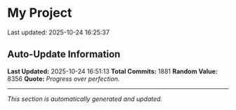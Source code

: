 # My Project


Last updated: 2025-10-24 16:25:37
































































































































































































































































































































































































































































































































































































































































































































































































































































































































































































































































































































































































































































































































































































































































































































































































































































































































































































































































































































































































































































































































































































































































































































































## Auto-Update Information

**Last Updated:** 2025-10-24 16:51:13
**Total Commits:** 1881
**Random Value:** 8356
**Quote:** _Progress over perfection._

---
_This section is automatically generated and updated._